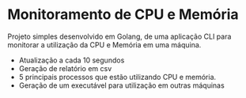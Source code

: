 
# Monitoramento de CPU e Memória

Projeto simples desenvolvido em Golang, de uma aplicação CLI para monitorar a utilização da CPU e Memória em uma máquina.

- Atualização a cada 10 segundos
- Geração de relatório em csv
- 5 principais processos que estão utilizando CPU e memória.
- Geração de um executável para utilização em outras máquinas


